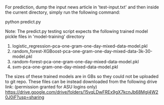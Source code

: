 For prediction, dump the input news article in 'test-input.txt' and then inside the current directory, simply run the following command:

python predict.py

Note: The predict.py testing script expects the following trained model pickle files in 'model-training' directory
1. logistic_regression-pca-one-gram-one-day-mixed-data-model.pkl
2. random_forest-XGBoost-pca-one-gram-one-day-mixed-data-3k-30-model.pkl
3. random-forest-pca-one-gram-one-day-mixed-data-model.pkl
4. svm-pca-one-gram-one-day-mixed-data-model.pkl

The sizes of these trained models are in GBs so they could not be uploaded to git repo. These files can be instead downloaded from the following drive link: (permission granted for ASU logins only)
https://drive.google.com/drive/folders/15vqLDwFREx9gX7kcnJb68MgI4W20J0iF?usp=sharing